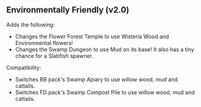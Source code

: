 ## Environmentally Friendly (v2.0)

Adds the following:
- Changes the Flower Forest Temple to use Wisteria Wood and Environmental flowers!
- Changes the Swamp Dungeon to use Mud on its base! It also has a tiny chance for a Slabfish spawner.

Compatibility:
- Switches BB pack's Swamp Apiary to use willow wood, mud and cattails.
- Switches FD pack's Swamp Compost Pile to use willow wood, mud and cattails.

